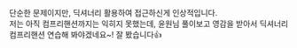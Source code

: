 단순한 문제이지만, 딕셔너리 활용하여 접근하신게 인상적입니다.\
저는 아직 컴프리핸션까지는 익히지 못했는데, 윤원님 풀이보고 영감을 받아서 딕셔너리 컴프리핸션 연습해 봐야겠네요~! 잘 봤습니다👍
